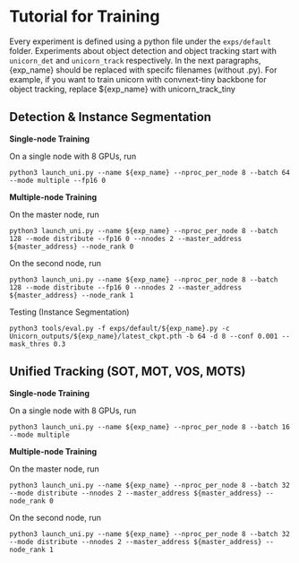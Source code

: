 # Tutorial for Training

Every experiment is defined using a python file under the `exps/default` folder. Experiments about object detection and object tracking start with `unicorn_det` and `unicorn_track` respectively. In the next paragraphs, {exp_name} should be replaced with specifc filenames (without .py). For example, if you want to train unicorn with convnext-tiny backbone for object tracking, replace ${exp_name} with unicorn_track_tiny

## Detection & Instance Segmentation

**Single-node Training** 

On a single node with 8 GPUs, run 
```
python3 launch_uni.py --name ${exp_name} --nproc_per_node 8 --batch 64 --mode multiple --fp16 0
```

**Multiple-node Training**

On the master node, run
```
python3 launch_uni.py --name ${exp_name} --nproc_per_node 8 --batch 128 --mode distribute --fp16 0 --nnodes 2 --master_address ${master_address} --node_rank 0
```

On the second node, run
```
python3 launch_uni.py --name ${exp_name} --nproc_per_node 8 --batch 128 --mode distribute --fp16 0 --nnodes 2 --master_address ${master_address} --node_rank 1
```

Testing (Instance Segmentation)
```
python3 tools/eval.py -f exps/default/${exp_name}.py -c Unicorn_outputs/${exp_name}/latest_ckpt.pth -b 64 -d 8 --conf 0.001 --mask_thres 0.3
```

## Unified Tracking (SOT, MOT, VOS, MOTS)

**Single-node Training** 

On a single node with 8 GPUs, run 
```
python3 launch_uni.py --name ${exp_name} --nproc_per_node 8 --batch 16 --mode multiple
```
**Multiple-node Training**

On the master node, run
```
python3 launch_uni.py --name ${exp_name} --nproc_per_node 8 --batch 32 --mode distribute --nnodes 2 --master_address ${master_address} --node_rank 0
```
On the second node, run
```
python3 launch_uni.py --name ${exp_name} --nproc_per_node 8 --batch 32 --mode distribute --nnodes 2 --master_address ${master_address} --node_rank 1
```
